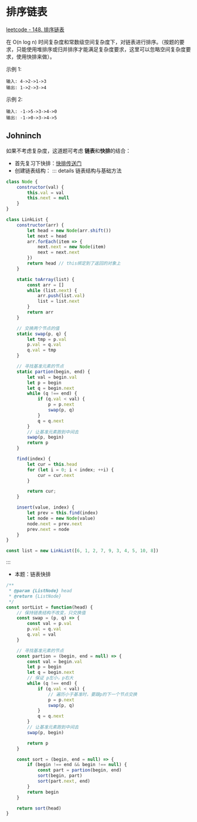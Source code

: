 # 排序链表

[leetcode - 148. 排序链表](https://leetcode-cn.com/problems/sort-list/)

在 O(n log n) 时间复杂度和常数级空间复杂度下，对链表进行排序。（按题的要求，只能使用堆排序或归并排序才能满足复杂度要求，这里可以忽略空间复杂度要求，使用快排来做）。

示例 1:
```
输入: 4->2->1->3
输出: 1->2->3->4
```
示例 2:
```
输入: -1->5->3->4->0
输出: -1->0->3->4->5
```

## Johninch
如果不考虑复杂度，这道题可考虑 **链表**和**快排**的结合：

- 首先复习下快排：[快排传送门](../Sort/fast-sort.md)
- 创建链表结构：
::: details 链表结构与基础方法
```js
class Node {
	constructor(val) {
		this.val = val
		this.next = null
	}
}

class LinkList {
	constructor(arr) {
		let head = new Node(arr.shift())
		let next = head
		arr.forEach(item => {
			next.next = new Node(item)
			next = next.next
		})
		return head // this绑定到了返回的对象上
	}

	static toArray(list) {
		const arr = []
		while (list.next) {
			arr.push(list.val)
			list = list.next
		}
		return arr
	}

	// 交换两个节点的值
	static swap(p, q) {
		let tmp = p.val
		p.val = q.val
		q.val = tmp
	}

	// 寻找基准元素的节点
	static partion(begin, end) {
		let val = begin.val
		let p = begin
		let q = begin.next
		while (q !== end) {
			if (q.val < val) {
				p = p.next
				swap(p, q)
			}
			q = q.next
		}
		// 让基准元素跑到中间去
		swap(p, begin)
		return p
	}

	find(index) {
		let cur = this.head
		for (let i = 0; i < index; ++i) {
			cur = cur.next
		}

		return cur;
	}

	insert(value, index) {
        let prev = this.find(index)
        let node = new Node(value)
        node.next = prev.next
        prev.next = node
	}
}

const list = new LinkList([6, 1, 2, 7, 9, 3, 4, 5, 10, 8])
```
:::
- 本题：链表快排
```js
/**
 * @param {ListNode} head
 * @return {ListNode}
 */
const sortList = function(head) {
	// 保持链表结构不改变，只交换值
	const swap = (p, q) => {
		const val = p.val
		p.val = q.val
		q.val = val
	}

	// 寻找基准元素的节点
	const partion = (begin, end = null) => {
		const val = begin.val
		let p = begin
		let q = begin.next
		// 保证 p左小，p右大
		while (q !== end) {
			if (q.val < val) {
				// 遍历小于基准时，要跟p的下一个节点交换
				p = p.next
				swap(p, q)
			}
			q = q.next
		}
		// 让基准元素跑到中间去
		swap(p, begin)

		return p
	}

	const sort = (begin, end = null) => {
		if (begin !== end && begin !== null) {
			const part = partion(begin, end)
			sort(begin, part)
			sort(part.next, end)
		}
		return begin
	}

	return sort(head)
}
```


